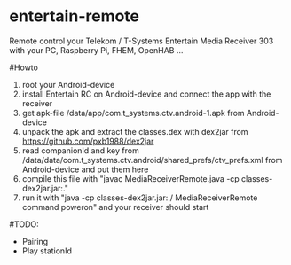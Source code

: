 # entertain-remote
Remote control your Telekom / T-Systems Entertain Media Receiver 303 with your PC, Raspberry Pi, FHEM, OpenHAB ...

#Howto
  1. root your Android-device
  2. install Entertain RC on Android-device and connect the app with the receiver
  3. get apk-file /data/app/com.t_systems.ctv.android-1.apk from Android-device
  4. unpack the apk and extract the classes.dex with dex2jar from https://github.com/pxb1988/dex2jar
  4. read companionId and key from /data/data/com.t_systems.ctv.android/shared_prefs/ctv_prefs.xml from Android-device and put them here
  5. compile this file with "javac MediaReceiverRemote.java -cp classes-dex2jar.jar:."
  6. run it with "java -cp classes-dex2jar.jar:./ MediaReceiverRemote command poweron" and your receiver should start

#TODO:
  * Pairing
  * Play stationId
